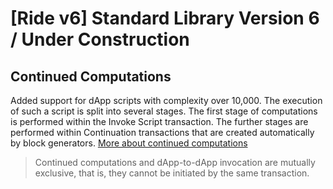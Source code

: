 # [Ride v6] Standard Library Version 6 / Under Construction

## Continued Computations

Added support for dApp scripts with complexity over 10,000. The execution of such a script is split into several stages. The first stage of computations is performed within the Invoke Script transaction. The further stages are performed within Continuation transactions that are created automatically by block generators. [More about continued computations](/en/ride/advanced/continuation)

> Continued computations and dApp-to-dApp invocation are mutually exclusive, that is, they cannot be initiated by the same transaction.
